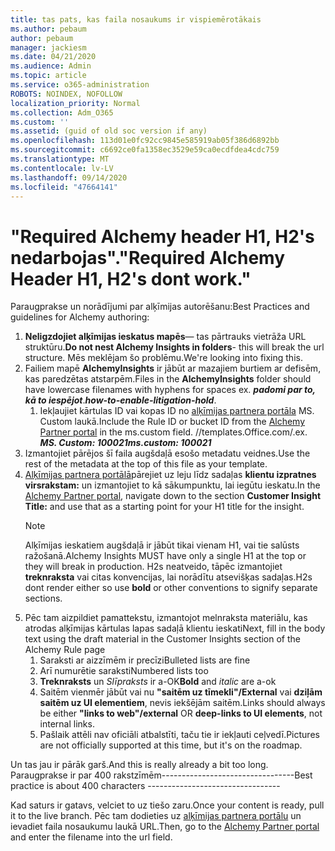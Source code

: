 ```yaml
---
title: tas pats, kas faila nosaukums ir vispiemērotākais
ms.author: pebaum
author: pebaum
manager: jackiesm
ms.date: 04/21/2020
ms.audience: Admin
ms.topic: article
ms.service: o365-administration
ROBOTS: NOINDEX, NOFOLLOW
localization_priority: Normal
ms.collection: Adm_O365
ms.custom: ''
ms.assetid: (guid of old soc version if any)
ms.openlocfilehash: 113d01e0fc92cc9845e585919ab05f386d6892bb
ms.sourcegitcommit: c6692ce0fa1358ec3529e59ca0ecdfdea4cdc759
ms.translationtype: MT
ms.contentlocale: lv-LV
ms.lasthandoff: 09/14/2020
ms.locfileid: "47664141"
---
```

# <a name="required-alchemy-header-h1-h2s-dont-work"></a><span data-ttu-id="7f2b7-102">"Required Alchemy header H1, H2's nedarbojas".</span><span class="sxs-lookup"><span data-stu-id="7f2b7-102">"Required Alchemy Header H1, H2's dont work."</span></span>
<span data-ttu-id="7f2b7-103">Paraugprakse un norādījumi par alķīmijas autorēšanu:</span><span class="sxs-lookup"><span data-stu-id="7f2b7-103">Best Practices and guidelines for Alchemy authoring:</span></span>

1. <span data-ttu-id="7f2b7-104">**Neligzdojiet alķīmijas ieskatus mapēs**— tas pārtrauks vietrāža URL struktūru.</span><span class="sxs-lookup"><span data-stu-id="7f2b7-104">**Do not nest Alchemy Insights in folders**- this will break the url structure.</span></span> <span data-ttu-id="7f2b7-105">Mēs meklējam šo problēmu.</span><span class="sxs-lookup"><span data-stu-id="7f2b7-105">We're looking into fixing this.</span></span>
1. <span data-ttu-id="7f2b7-106">Failiem mapē **AlchemyInsights** ir jābūt ar mazajiem burtiem ar defisēm, kas paredzētas atstarpēm.</span><span class="sxs-lookup"><span data-stu-id="7f2b7-106">Files in the **AlchemyInsights** folder should have lowercase filenames with hyphens for spaces ex.</span></span> <span data-ttu-id="7f2b7-107">***padomi par to, kā to iespējot***.</span><span class="sxs-lookup"><span data-stu-id="7f2b7-107">***how-to-enable-litigation-hold***.</span></span>
    1. <span data-ttu-id="7f2b7-108">Iekļaujiet kārtulas ID vai kopas ID no [alķīmijas partnera portāla](https://alchemyportal.azurewebsites.net) MS. Custom laukā.</span><span class="sxs-lookup"><span data-stu-id="7f2b7-108">Include the Rule ID or bucket ID from the [Alchemy Partner portal](https://alchemyportal.azurewebsites.net) in the ms.custom field.</span></span> <span data-ttu-id="7f2b7-109">//templates.Office.com/.</span><span class="sxs-lookup"><span data-stu-id="7f2b7-109">ex.</span></span> <span data-ttu-id="7f2b7-110">***MS. Custom: 100021***</span><span class="sxs-lookup"><span data-stu-id="7f2b7-110">***ms.custom: 100021***</span></span>
1. <span data-ttu-id="7f2b7-111">Izmantojiet pārējos šī faila augšdaļā esošo metadatu veidnes.</span><span class="sxs-lookup"><span data-stu-id="7f2b7-111">Use the rest of the metadata at the top of this file as your template.</span></span>
1. <span data-ttu-id="7f2b7-112">[Alķīmijas partnera portālā](https://alchemyportal.azurewebsites.net)pārejiet uz leju līdz sadaļas **klientu izpratnes virsrakstam:** un izmantojiet to kā sākumpunktu, lai iegūtu ieskatu.</span><span class="sxs-lookup"><span data-stu-id="7f2b7-112">In the [Alchemy Partner portal](https://alchemyportal.azurewebsites.net), navigate down to the section **Customer Insight Title:** and use that as a starting point for your H1 title for the insight.</span></span> 
    > [!NOTE]
    > <span data-ttu-id="7f2b7-113">Alķīmijas ieskatiem augšdaļā ir jābūt tikai vienam H1, vai tie salūsts ražošanā.</span><span class="sxs-lookup"><span data-stu-id="7f2b7-113">Alchemy Insights MUST have only a single H1 at the top or they will break in production.</span></span> <span data-ttu-id="7f2b7-114">H2s neatveido, tāpēc izmantojiet **treknraksta** vai citas konvencijas, lai norādītu atsevišķas sadaļas.</span><span class="sxs-lookup"><span data-stu-id="7f2b7-114">H2s dont render either so use **bold** or other conventions to signify separate sections.</span></span>
1. <span data-ttu-id="7f2b7-115">Pēc tam aizpildiet pamattekstu, izmantojot melnraksta materiālu, kas atrodas alķīmijas kārtulas lapas sadaļā klientu ieskati</span><span class="sxs-lookup"><span data-stu-id="7f2b7-115">Next, fill in the body text using the draft material in the Customer Insights section of the Alchemy Rule page</span></span>
    1. <span data-ttu-id="7f2b7-116">Saraksti ar aizzīmēm ir precīzi</span><span class="sxs-lookup"><span data-stu-id="7f2b7-116">Bulleted lists are fine</span></span>
    1. <span data-ttu-id="7f2b7-117">Arī numurētie saraksti</span><span class="sxs-lookup"><span data-stu-id="7f2b7-117">Numbered lists too</span></span>
    1. <span data-ttu-id="7f2b7-118">**Treknraksts** un *Slīpraksts* ir a-OK</span><span class="sxs-lookup"><span data-stu-id="7f2b7-118">**Bold** and *italic* are a-ok</span></span>
    1. <span data-ttu-id="7f2b7-119">Saitēm vienmēr jābūt vai nu **"saitēm uz tīmekli"/External** vai **dziļām saitēm uz UI elementiem**, nevis iekšējām saitēm.</span><span class="sxs-lookup"><span data-stu-id="7f2b7-119">Links should always be either **"links to web"/external** OR **deep-links to UI elements**, not internal links.</span></span>
    1. <span data-ttu-id="7f2b7-120">Pašlaik attēli nav oficiāli atbalstīti, taču tie ir iekļauti ceļvedī.</span><span class="sxs-lookup"><span data-stu-id="7f2b7-120">Pictures are not officially supported at this time, but it's on the roadmap.</span></span>

<span data-ttu-id="7f2b7-121">Un tas jau ir pārāk garš.</span><span class="sxs-lookup"><span data-stu-id="7f2b7-121">And this is really already a bit too long.</span></span> <span data-ttu-id="7f2b7-122">Paraugprakse ir par 400 rakstzīmēm---------------------------------</span><span class="sxs-lookup"><span data-stu-id="7f2b7-122">Best practice is about 400 characters ---------------------------------</span></span>

<span data-ttu-id="7f2b7-123">Kad saturs ir gatavs, velciet to uz tiešo zaru.</span><span class="sxs-lookup"><span data-stu-id="7f2b7-123">Once your content is ready, pull it to the live branch.</span></span> <span data-ttu-id="7f2b7-124">Pēc tam dodieties uz [alķīmijas partnera portālu](https://alchemyportal.azurewebsites.net) un ievadiet faila nosaukumu laukā URL.</span><span class="sxs-lookup"><span data-stu-id="7f2b7-124">Then, go to the [Alchemy Partner portal](https://alchemyportal.azurewebsites.net) and enter the filename into the url field.</span></span> 